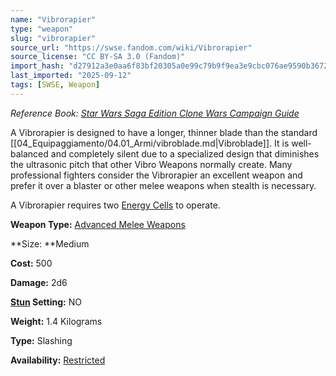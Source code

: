 ```yaml
---
name: "Vibrorapier"
type: "weapon"
slug: "vibrorapier"
source_url: "https://swse.fandom.com/wiki/Vibrorapier"
source_license: "CC BY-SA 3.0 (Fandom)"
import_hash: "d27912a3e0aa6f83bf20305a0e99c79b9f9ea3e9cbc076ae9590b367245d9d77"
last_imported: "2025-09-12"
tags: [SWSE, Weapon]
---
```

*Reference Book: [Star Wars Saga Edition Clone Wars Campaign Guide](https://swse.fandom.com/wiki/Star_Wars_Saga_Edition_Clone_Wars_Campaign_Guide)*

A Vibrorapier is designed to have a longer, thinner blade than the standard [[04_Equipaggiamento/04.01_Armi/vibroblade.md|Vibroblade]]. It is well-balanced and completely silent due to a specialized design that diminishes the ultrasonic pitch that other Vibro Weapons normally create. Many professional fighters consider the Vibrorapier an excellent weapon and prefer it over a blaster or other melee weapons when stealth is necessary.

A Vibrorapier requires two [Energy Cells](https://swse.fandom.com/wiki/Energy_Cells) to operate.

**Weapon Type:** [Advanced Melee Weapons](https://swse.fandom.com/wiki/Advanced_Melee_Weapons)

**Size: **Medium

**Cost:** 500

**Damage:** 2d6

**[Stun](https://swse.fandom.com/wiki/Stun) Setting:** NO

**Weight:** 1.4 Kilograms

**Type:** Slashing

**Availability:** [Restricted](https://swse.fandom.com/wiki/Restricted)